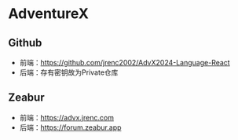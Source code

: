 # AdventureX

## Github
- 前端：https://github.com/jrenc2002/AdvX2024-Language-React
- 后端：存有密钥故为Private仓库
## Zeabur
- 前端：https://advx.jrenc.com
- 后端：https://forum.zeabur.app


